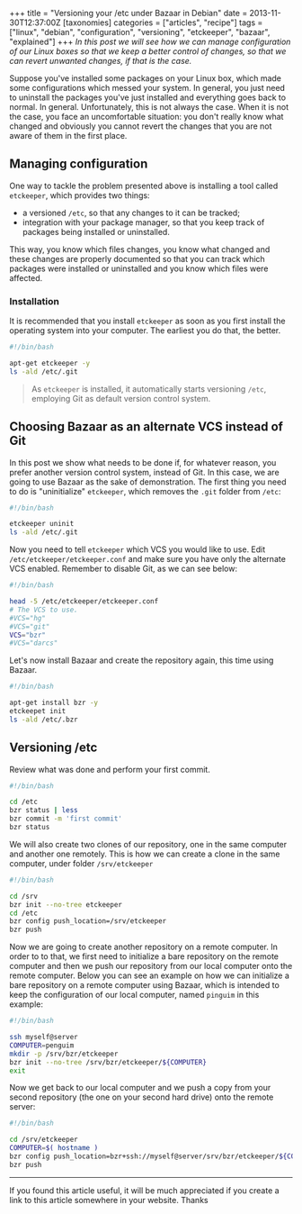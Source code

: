 +++
title = "Versioning your /etc under Bazaar in Debian"
date = 2013-11-30T12:37:00Z
[taxonomies]
categories = ["articles", "recipe"]
tags = ["linux", "debian", "configuration", "versioning", "etckeeper", "bazaar", "explained"]
+++
_In this post we will see how we can manage configuration of our Linux boxes so that we keep a better control of changes, so that we can revert unwanted changes, if that is the case._

Suppose you've installed some packages on your Linux box, which made some configurations which messed your system. In general, you just need to uninstall the packages you've just installed and everything goes back to normal. In general. Unfortunately, this is not always the case. When it is not the case, you face an uncomfortable situation: you don't really know what changed and obviously you cannot revert the changes that you are not aware of them in the first place.

## Managing configuration

One way to tackle the problem presented above is installing a tool called ``etckeeper``, which provides two things:

* a versioned ``/etc``, so that any changes to it can be tracked;
* integration with your package manager, so that you keep track of packages being installed or uninstalled.

This way, you know which files changes, you know what changed and these changes are properly documented so that you can track which packages were installed or uninstalled and you know which files were affected.

### Installation

It is recommended that you install ``etckeeper`` as soon as you first install the operating system into your computer. The earliest you do that, the better.

```bash
#!/bin/bash

apt-get etckeeper -y
ls -ald /etc/.git
```

> As ``etckeeper`` is installed, it automatically starts versioning ``/etc``, employing Git as default version control system.

## Choosing Bazaar as an alternate VCS instead of Git

In this post we show what needs to be done if, for whatever reason, you prefer another version control system, instead of Git. In this case, we are going to use Bazaar as the sake of demonstration. The first thing you need to do is "uninitialize" ``etckeeper``, which removes the ``.git`` folder from ``/etc``:

```bash
#!/bin/bash

etckeeper uninit
ls -ald /etc/.git
```

Now you need to tell ``etckeeper`` which VCS you would like to use. Edit ``/etc/etckeeper/etckeeper.conf`` and make sure you have only the alternate VCS enabled. Remember to disable Git, as we can see below:

```bash
#!/bin/bash

head -5 /etc/etckeeper/etckeeper.conf
# The VCS to use.
#VCS="hg"
#VCS="git"
VCS="bzr"
#VCS="darcs"
```

Let's now install Bazaar and create the repository again, this time using Bazaar.


```bash
#!/bin/bash

apt-get install bzr -y
etckeepet init
ls -ald /etc/.bzr
```

## Versioning /etc

Review what was done and perform your first commit.


```bash
#!/bin/bash

cd /etc
bzr status | less
bzr commit -m 'first commit'
bzr status
```

We will also create two clones of our repository, one in the same computer and another one remotely. This is how we can create a clone in the same computer, under folder ``/srv/etckeeper``

```bash
#!/bin/bash

cd /srv
bzr init --no-tree etckeeper
cd /etc
bzr config push_location=/srv/etckeeper
bzr push
```

Now we are going to create another repository on a remote computer. In order to to that, we first need to initialize a bare repository on the remote computer and then we push our repository from our local computer onto the remote computer. Below you can see an example on how we can initialize a bare repository on a remote computer using Bazaar, which is intended to keep the configuration of our local computer, named ``pinguim`` in this example:

```bash
#!/bin/bash

ssh myself@server
COMPUTER=penguim
mkdir -p /srv/bzr/etckeeper
bzr init --no-tree /srv/bzr/etckeeper/${COMPUTER}
exit
```

Now we get back to our local computer and we push a copy from your second repository (the one on your second hard drive) onto the remote server:


```bash
#!/bin/bash

cd /srv/etckeeper
COMPUTER=$( hostname )
bzr config push_location=bzr+ssh://myself@server/srv/bzr/etckeeper/${COMPUTER}
bzr push
```

----

If you found this article useful, it will be much appreciated if you create a link to this article somewhere in your website. Thanks
